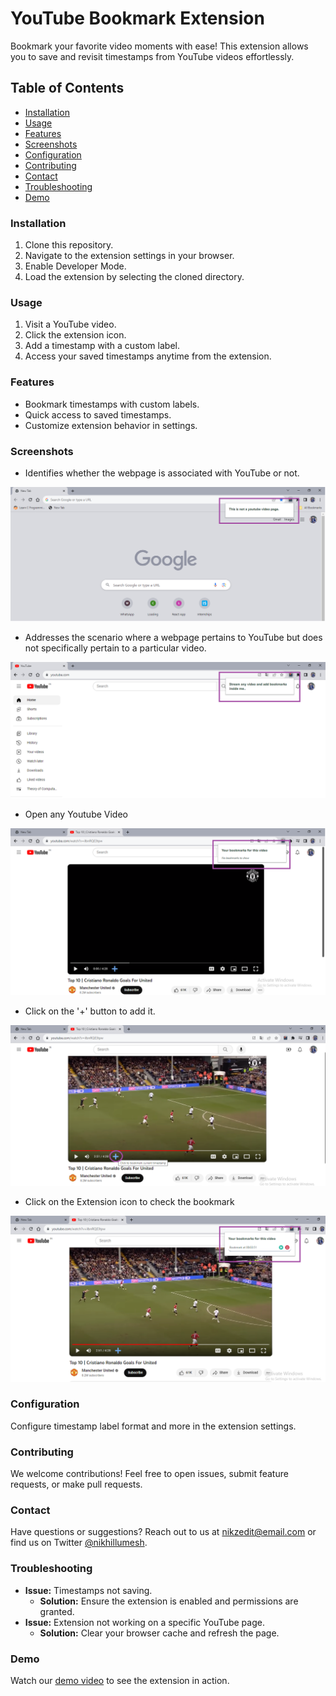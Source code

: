 # YouTube Bookmark Extension

Bookmark your favorite video moments with ease! This extension allows you to save and revisit timestamps from YouTube videos effortlessly.

## Table of Contents
- [Installation](#installation)
- [Usage](#usage)
- [Features](#features)
- [Screenshots](#screenshots)
- [Configuration](#configuration)
- [Contributing](#contributing)
- [Contact](https://www.linkedin.com/in/nikhil-patel-7b6558206/)
- [Troubleshooting](#troubleshooting)
- [Demo](#demo)

### Installation
1. Clone this repository.
2. Navigate to the extension settings in your browser.
3. Enable Developer Mode.
4. Load the extension by selecting the cloned directory.

### Usage
1. Visit a YouTube video.
2. Click the extension icon.
3. Add a timestamp with a custom label.
4. Access your saved timestamps anytime from the extension.

### Features
- Bookmark timestamps with custom labels.
- Quick access to saved timestamps.
- Customize extension behavior in settings. 

### Screenshots
- Identifies whether the webpage is associated with YouTube or not.
  
![NewTab](https://github.com/atomicno28/Youtube-Bookmark-Extension/blob/main/Pictures/New%20Tab.png)

- Addresses the scenario where a webpage pertains to YouTube but does not specifically pertain to a particular video.

 ![Youtube-Landing-Page](https://github.com/atomicno28/Youtube-Bookmark-Extension/blob/main/Pictures/Youtube%20Landing%20Page.png)

- Open any Youtube Video
 
![OpenVideo](https://github.com/atomicno28/Youtube-Bookmark-Extension/blob/main/Pictures/Video.png)

- Click on the '+' button to add it.

![Bookmark-Button](https://github.com/atomicno28/Youtube-Bookmark-Extension/blob/main/Pictures/Timestamp.png)

- Click on the Extension icon to check the bookmark

 ![BOOKMARKS](https://github.com/atomicno28/Youtube-Bookmark-Extension/blob/main/Pictures/Timestamp%20recorded.png)

### Configuration
Configure timestamp label format and more in the extension settings.

### Contributing
We welcome contributions! Feel free to open issues, submit feature requests, or make pull requests.

### Contact
Have questions or suggestions? Reach out to us at nikzedit@email.com or find us on Twitter [@nikhillumesh](https://twitter.com/nikhillumesh).

### Troubleshooting
- **Issue:** Timestamps not saving.
  - **Solution:** Ensure the extension is enabled and permissions are granted.
- **Issue:** Extension not working on a specific YouTube page.
  - **Solution:** Clear your browser cache and refresh the page.

### Demo
Watch our [demo video](https://example.com/demo) to see the extension in action.

